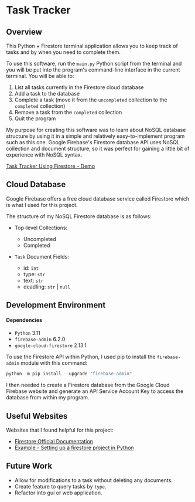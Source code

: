 # Task Tracker

## Overview

This Python + Firestore terminal application allows you to keep track of tasks and by when you need to complete them.

To use this software, run the `main.py` Python script from the terminal and you will be put into the program's
command-line interface in the current terminal. You will be able to:

1. List all tasks currently in the Firestore cloud database
1. Add a task to the database
1. Complete a task (move it from the `uncompleted` collection to the `completed` collection)
1. Remove a task from the `completed` collection
1. Quit the program

My purpose for creating this software was to learn about NoSQL database structure by using it in a simple and relatively
easy-to-implement program such as this one. Google Firebase's Firestore database API uses NoSQL collection and document
structure, so it was perfect for gaining a little bit of experience with NoSQL syntax.

[Task Tracker Using Firestore - Demo](https://youtu.be/5ToeDJayhyM)

## Cloud Database

Google Firebase offers a free cloud database service called Firestore which is what I used for this project.

The structure of my NoSQL Firestore database is as follows:

- Top-level Collections:

  - Uncompleted
  - Completed

- `Task` Document Fields:

  - id: `int`
  - type: `str`
  - text: `str`
  - deadling: `str` | `null`

## Development Environment

#### Dependencies

- `Python` 3.11
- `firebase-admin` 6.2.0
- `google-cloud-firestore` 2.13.1

To use the Firestore API within Python, I used pip to install the `firebase-admin` module with this command:

```powershell
python -m pip install --upgrade "firebase-admin"
```

I then needed to create a Firestore database from the Google Cloud Firebase website and generate an API
Service Account Key to access the database from within my program.

## Useful Websites

Websites that I found helpful for this project:

- [Firestore Official Documentation](https://firebase.google.com/docs/firestore)
- [Example - Setting up a firestore project in Python](https://www.analyticsvidhya.com/blog/2022/07/introduction-to-google-firebase-firestore-using-python/)

## Future Work

- Allow for modifications to a task without deleting any documents.
- Create feature to query tasks by `type`.
- Refactor into gui or web application.
